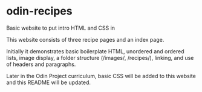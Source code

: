 # odin-recipes
Basic website to put intro HTML and CSS in

This website consists of three recipe pages and an index page. 

Initially it demonstrates basic boilerplate HTML, unordered and ordered lists, image display, a folder structure (/images/, /recipes/), linking, and use of headers and paragraphs.

Later in the Odin Project curriculum, basic CSS will be added to this website and this README will be updated.